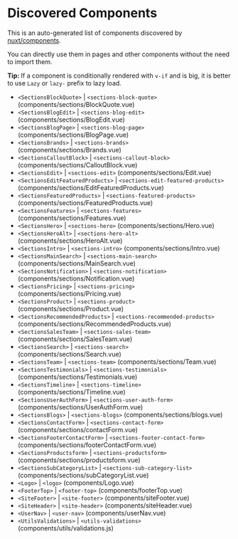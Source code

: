 # Discovered Components

This is an auto-generated list of components discovered by [nuxt/components](https://github.com/nuxt/components).

You can directly use them in pages and other components without the need to import them.

**Tip:** If a component is conditionally rendered with `v-if` and is big, it is better to use `Lazy` or `lazy-` prefix to lazy load.

- `<SectionsBlockQuote>` | `<sections-block-quote>` (components/sections/BlockQuote.vue)
- `<SectionsBlogEdit>` | `<sections-blog-edit>` (components/sections/BlogEdit.vue)
- `<SectionsBlogPage>` | `<sections-blog-page>` (components/sections/BlogPage.vue)
- `<SectionsBrands>` | `<sections-brands>` (components/sections/Brands.vue)
- `<SectionsCalloutBlock>` | `<sections-callout-block>` (components/sections/CalloutBlock.vue)
- `<SectionsEdit>` | `<sections-edit>` (components/sections/Edit.vue)
- `<SectionsEditFeaturedProducts>` | `<sections-edit-featured-products>` (components/sections/EditFeaturedProducts.vue)
- `<SectionsFeaturedProducts>` | `<sections-featured-products>` (components/sections/FeaturedProducts.vue)
- `<SectionsFeatures>` | `<sections-features>` (components/sections/Features.vue)
- `<SectionsHero>` | `<sections-hero>` (components/sections/Hero.vue)
- `<SectionsHeroAlt>` | `<sections-hero-alt>` (components/sections/HeroAlt.vue)
- `<SectionsIntro>` | `<sections-intro>` (components/sections/Intro.vue)
- `<SectionsMainSearch>` | `<sections-main-search>` (components/sections/MainSearch.vue)
- `<SectionsNotification>` | `<sections-notification>` (components/sections/Notification.vue)
- `<SectionsPricing>` | `<sections-pricing>` (components/sections/Pricing.vue)
- `<SectionsProduct>` | `<sections-product>` (components/sections/Product.vue)
- `<SectionsRecommendedProducts>` | `<sections-recommended-products>` (components/sections/RecommendedProducts.vue)
- `<SectionsSalesTeam>` | `<sections-sales-team>` (components/sections/SalesTeam.vue)
- `<SectionsSearch>` | `<sections-search>` (components/sections/Search.vue)
- `<SectionsTeam>` | `<sections-team>` (components/sections/Team.vue)
- `<SectionsTestimonials>` | `<sections-testimonials>` (components/sections/Testimonials.vue)
- `<SectionsTimeline>` | `<sections-timeline>` (components/sections/Timeline.vue)
- `<SectionsUserAuthForm>` | `<sections-user-auth-form>` (components/sections/UserAuthForm.vue)
- `<SectionsBlogs>` | `<sections-blogs>` (components/sections/blogs.vue)
- `<SectionsContactForm>` | `<sections-contact-form>` (components/sections/contactForm.vue)
- `<SectionsFooterContactForm>` | `<sections-footer-contact-form>` (components/sections/footerContactForm.vue)
- `<SectionsProductsform>` | `<sections-productsform>` (components/sections/productsform.vue)
- `<SectionsSubCategoryList>` | `<sections-sub-category-list>` (components/sections/subCategoryList.vue)
- `<Logo>` | `<logo>` (components/Logo.vue)
- `<FooterTop>` | `<footer-top>` (components/footerTop.vue)
- `<SiteFooter>` | `<site-footer>` (components/siteFooter.vue)
- `<SiteHeader>` | `<site-header>` (components/siteHeader.vue)
- `<UserNav>` | `<user-nav>` (components/userNav.vue)
- `<UtilsValidations>` | `<utils-validations>` (components/utils/validations.js)

